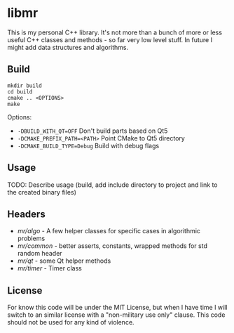 # libmr

This is my personal C++ library. It's not more than a bunch of more or less useful C++ classes and methods - so far very low level stuff. In future I might add data structures and algorithms.

## Build
```
mkdir build
cd build
cmake .. <OPTIONS>
make
```

Options:

- `-DBUILD_WITH_QT=OFF` Don't build parts based on Qt5
- `-DCMAKE_PREFIX_PATH=<PATH>` Point CMake to Qt5 directory
- `-DCMAKE_BUILD_TYPE=Debug` Build with debug flags


## Usage
TODO: Describe usage (build, add include directory to project and link to the created binary files)

## Headers
- *mr/algo* - A few helper classes for specific cases in algorithmic problems
- *mr/common* - better asserts, constants, wrapped methods for std random header
- *mr/qt* - some Qt helper methods
- *mr/timer* - Timer class

## License
For know this code will be under the MIT License, but when I have time I will switch to an similar license with a "non-military use only" clause. This code should not be used for any kind of violence.